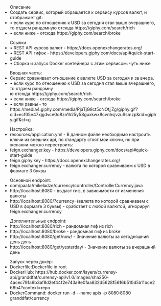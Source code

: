 <ul>Описание
<li>Создать сервис, который обращается к сервису курсов валют, и отображает gif:</li>
<li>• если курс по отношению к USD за сегодня стал выше вчерашнего, то отдаем рандомную отсюда https://giphy.com/search/rich</li>
<li>• если ниже - отсюда https://giphy.com/search/broke</li></ul>
</ul>
<ul>Ссылки
<li>• REST API курсов валют - https://docs.openexchangerates.org/</li>
<li>• REST API гифок - https://developers.giphy.com/docs/api#quick-start-guide</li>
<li>• Сборка и запуск Docker контейнера с этим сервисом: чуть ниже</li>
</ul>

<ul>Вводная часть:
  <li>Сервис сравнивает отношение к валюте USD за сегодня и за вчера.</li>
  <li>• если курс по отношению к USD за сегодня стал выше вчерашнего, то отдаем рандомну</li>ю отсюда https://giphy.com/search/rich</li>
  <li>• если ниже - отсюда https://giphy.com/search/broke
  <li>• если равны - то https://media4.giphy.com/media/PjaTjG8ct5cNOtjjZg/giphy.gif?cid=ecf05e47xjgdvce0o8zn1h25y58guxkwx8cvnhsjvzu9smzp&rid=giphy.gif&ct=g</li>
  </ul>

<ul>Настройка:
<li>resources/application.yml - В данном файле необходимо настроить ключи из внешних api, по стандарту стоят мои ключи, но при желании можно перестроить:</li>
  <li>feign.exchanger.key - https://developers.giphy.com/docs/api#quick-start-guide</li>
  <li>feign.giphy.key - https://docs.openexchangerates.org/</li>
  <li>feign.exchanger.currency - валюта по которой сравниваем с USD в формате 3 буквы</li>
  </ul>
<ul>Основной endpoint:
  <li>com/paata/mikeladze/currency/controller/ControllerCurrency.java</li>
  <li>http://localhost:8080 - выдаст гиф, в зависимости от изменения валюты</li>
  <li>http://localhost:8080/?currency=(валюта по которой сравниваем с USD в формате 3 буквы) - сработает с любой валютой, игнорируя feign.exchanger.currency</li>
  </ul>
<ul>Дополнительные endpoint:
  <li>http://localhost:8080/rich - рандомная гиф из rich</li>
  <li>http://localhost:8080/broke - рандомная гиф из broke</li>
  <li>http://localhost:8080/get/now/ - Значение валюты за сегодняшний день день</li>
  <li>http://localhost:8080/get/yesterday/ - Значение валюты за вчерашний день</li>
  </ul>


<ul>Запуск через докер:
<li>Dockerfile:Dockerfile in root</li>
<li>DockerHub: https://hub.docker.com/layers/currensy-api/granddfat/currensy-api/v1.0/images/sha256-4acec791a6b3af8d2ef44f2e743a9e0faa632d5628f5616b510d5b11bce268b4?context=repo</li>
<li>DockerCommand: docker run -d --name apis -p 8080:8080 granddfat/currency</li>
</ul>
